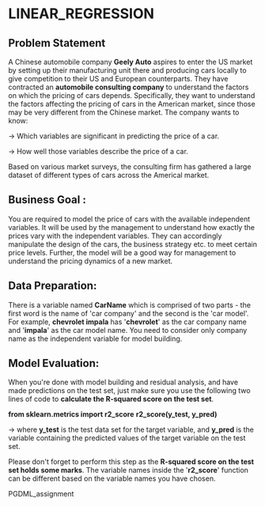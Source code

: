 # LINEAR_REGRESSION
## Problem Statement
A Chinese automobile company __Geely Auto__ aspires to enter the US market by setting up their manufacturing unit there and producing cars locally to give competition to their US and European counterparts. 
They have contracted an __automobile consulting company__ to understand the factors on which the pricing of cars depends. Specifically, they want to understand the factors affecting the pricing of cars in the American market, since those may be very different from the Chinese market. The company wants to know:

-> Which variables are significant in predicting the price of a car.

-> How well those variables describe the price of a car.

Based on various market surveys, the consulting firm has gathered a large dataset of different types of cars across the Americal market. 

## Business Goal :
You are required to model the price of cars with the available independent variables. It will be used by the management to understand how exactly the prices vary with the independent variables. They can accordingly manipulate the design of the cars, the business strategy etc. to meet certain price levels. Further, the model will be a good way for management to understand the pricing dynamics of a new market. 

## Data Preparation:
There is a variable named __CarName__ which is comprised of two parts - the first word is the name of 'car company' and the second is the 'car model'. For example, __chevrolet impala__ has '__chevrolet__' as the car company name and '__impala__' as the car model name. You need to consider only company name as the independent variable for model building. 

## Model Evaluation:
When you're done with model building and residual analysis, and have made predictions on the test set, just make sure you use the following two lines of code to __calculate the R-squared score on the test set__.

__from sklearn.metrics import r2_score__
  __r2_score(y_test, y_pred)__
  
-> where __y_test__ is the test data set for the target variable, and __y_pred__ is the variable containing the predicted values of the target variable on the test set.

Please don't forget to perform this step as the __R-squared score on the test set holds some marks__. The variable names inside the '__r2_score__' function can be different based on the variable names you have chosen.



PGDML_assignment
